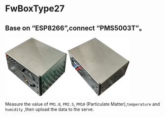FwBoxType27
======
Base on “ESP8266”,connect “PMS5003T”。
----
![image](https://github.com/twhikari/FW-images/blob/main/PMS5003T-1.png)
![image](https://github.com/twhikari/FW-images/blob/main/PMS5003T-2.png)

Measure the value of `PM1.0`, `PM2.5`, `PM10` (Particulate Matter),`temperature` and `humidity` ,then upload the data to the serve.
